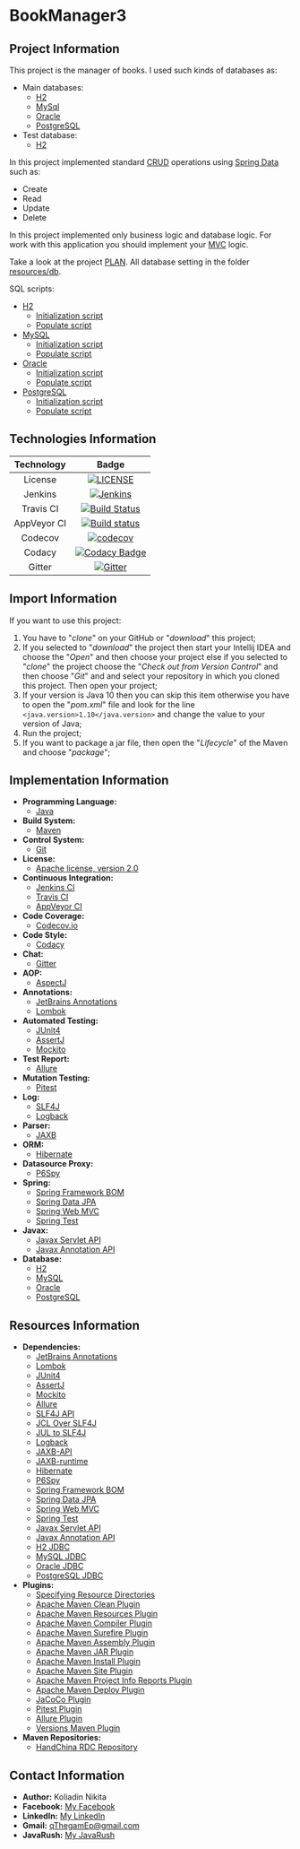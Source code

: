 # BookManager3

## Project Information
This project is the manager of books. I used such kinds of databases as:
* Main databases:
    * [H2](http://www.h2database.com/html/main.html)
    * [MySql](https://dev.mysql.com/)
    * [Oracle](https://www.oracle.com/database/)
    * [PostgreSQL](https://www.postgresql.org/)
* Test database:
    * [H2](http://www.h2database.com/html/main.html)

In this project implemented standard [CRUD](https://en.wikipedia.org/wiki/Create,_read,_update_and_delete) operations using [Spring Data](https://spring.io/projects/spring-data) such as:
* Create
* Read
* Update
* Delete

In this project implemented only business logic and database logic. For work with this application you should implement your [MVC](https://ru.wikipedia.org/wiki/Model-View-Controller) logic.

Take a look at the project [PLAN](PLAN.md). All database setting in the folder [resources/db](src/main/resources/db).

SQL scripts:
* [H2](src/main/resources/db/h2)
    * [Initialization script](src/main/resources/db/h2/initDB.sql)
    * [Populate script](src/main/resources/db/h2/populateDB.sql)
* [MySQL](src/main/resources/db/mysql)
    * [Initialization script](src/main/resources/db/mysql/initDB.sql)
    * [Populate script](src/main/resources/db/mysql/populateDB.sql)
* [Oracle](src/main/resources/db/oracle)
    * [Initialization script](src/main/resources/db/oracle/initDB.sql)
    * [Populate script](src/main/resources/db/oracle/populateDB.sql)
* [PostgreSQL](src/main/resources/db/postgresql)
    * [Initialization script](src/main/resources/db/postgresql/initDB.sql)
    * [Populate script](src/main/resources/db/postgresql/populateDB.sql)

## Technologies Information
| Technology     | Badge |
|:--------------:|:-----:|
| License        | [![LICENSE](https://img.shields.io/badge/LICENSE-Apache%202.0-blue.svg)](LICENSE) |
| Jenkins        | [![Jenkins](https://img.shields.io/badge/Jenkins-Local-blue.svg)](http://192.168.0.104:8080/) |
| Travis CI      | [![Build Status](https://travis-ci.org/qThegamEp/BookManager3.svg?branch=master)](https://travis-ci.org/qThegamEp/BookManager3) |
| AppVeyor CI    | [![Build status](https://ci.appveyor.com/api/projects/status/95k7375fc9bddrbt/branch/master?svg=true)](https://ci.appveyor.com/project/qThegamEp/bookmanager3/branch/master) |
| Codecov        | [![codecov](https://codecov.io/gh/qThegamEp/BookManager3/branch/master/graph/badge.svg)](https://codecov.io/gh/qThegamEp/BookManager3) |
| Codacy         | [![Codacy Badge](https://api.codacy.com/project/badge/Grade/236d354c91424309add9abdc91722f54)](https://www.codacy.com/app/qThegamEp/BookManager3?utm_source=github.com&amp;utm_medium=referral&amp;utm_content=qThegamEp/BookManager3&amp;utm_campaign=Badge_Grade) |
| Gitter         | [![Gitter](https://badges.gitter.im/qThegamEp/BookManager3.svg)](https://gitter.im/qThegamEp/BookManager3?utm_source=badge&utm_medium=badge&utm_campaign=pr-badge) |

## Import Information
If you want to use this project:
1. You have to "*clone*" on your GitHub or "*download*" this project;
2. If you selected to "*download*" the project then start your Intellij IDEA and choose the "*Open*" and then choose your project else if you selected to "*clone*" the project choose the "*Check out from Version Control*" and then choose "*Git*" and and select your repository in which you cloned this project. Then open your project;
3. If your version is Java 10 then you can skip this item otherwise you have to open the "*pom.xml*" file and look for the line `<java.version>1.10</java.version>` and change the value to your version of Java;
4. Run the project;
5. If you want to package a jar file, then open the "*Lifecycle*" of the Maven and choose "*package*";

## Implementation Information
* **Programming Language:**
    * [Java](https://en.wikipedia.org/wiki/Java_(programming_language))
* **Build System:**
    * [Maven](https://maven.apache.org/)
* **Control System:**
    * [Git](https://git-scm.com/)
* **License:**
    * [Apache license, version 2.0](http://www.apache.org/licenses/LICENSE-2.0)
* **Continuous Integration:**
    * [Jenkins CI](https://jenkins.io)
    * [Travis CI](https://travis-ci.org/)
    * [AppVeyor CI](https://ci.appveyor.com)
* **Code Coverage:**
    * [Codecov.io](https://codecov.io/)
* **Code Style:**
    * [Codacy](https://www.codacy.com/)
* **Chat:**
    * [Gitter](https://gitter.im/)
* **AOP:**
    * [AspectJ](https://www.baeldung.com/aspectj)
* **Annotations:**
    * [JetBrains Annotations](https://blog.jetbrains.com/dotnet/2018/05/03/what-are-jetbrains-annotations/)
    * [Lombok](https://projectlombok.org/)
* **Automated Testing:**
    * [JUnit4](https://junit.org/junit4/)
    * [AssertJ](http://joel-costigliola.github.io/assertj/)
    * [Mockito](http://site.mockito.org/)
* **Test Report:**
    * [Allure](http://allure.qatools.ru/)
* **Mutation Testing:**
    * [Pitest](http://pitest.org/)
* **Log:**
    * [SLF4J](https://www.slf4j.org/)
    * [Logback](https://logback.qos.ch/)
* **Parser:**
    * [JAXB](https://docs.oracle.com/javase/tutorial/jaxb/)
* **ORM:**
    * [Hibernate](http://hibernate.org/)
* **Datasource Proxy:**
    * [P6Spy](https://p6spy.readthedocs.io/en/latest/index.html)
* **Spring:**
    * [Spring Framework BOM](https://www.baeldung.com/spring-maven-bom)
    * [Spring Data JPA](http://projects.spring.io/spring-data-jpa/)
    * [Spring Web MVC](https://docs.spring.io/spring/docs/current/spring-framework-reference/web.html)
    * [Spring Test](https://docs.spring.io/spring/docs/current/spring-framework-reference/testing.html)
* **Javax:**
    * [Javax Servlet API](https://tomcat.apache.org/tomcat-5.5-doc/servletapi/)
    * [Javax Annotation API](https://docs.oracle.com/javase/7/docs/api/javax/annotation/package-summary.html)
* **Database:**
    * [H2](http://www.h2database.com/html/main.html)
    * [MySQL](https://dev.mysql.com/)
    * [Oracle](https://www.oracle.com/database/)
    * [PostgreSQL](https://www.postgresql.org/)

## Resources Information
* **Dependencies:**
	* [JetBrains Annotations](https://mvnrepository.com/artifact/org.jetbrains/annotations)
	* [Lombok](https://mvnrepository.com/artifact/org.projectlombok/lombok)
	* [JUnit4](https://mvnrepository.com/artifact/junit/junit)
	* [AssertJ](https://mvnrepository.com/artifact/org.assertj/assertj-core)
    * [Mockito](https://mvnrepository.com/artifact/org.mockito/mockito-core)
    * [Allure](https://mvnrepository.com/artifact/io.qameta.allure/allure-junit4)
    * [SLF4J API](https://mvnrepository.com/artifact/org.slf4j/slf4j-api)
    * [JCL Over SLF4J](https://mvnrepository.com/artifact/org.slf4j/jcl-over-slf4j)
    * [JUL to SLF4J](https://mvnrepository.com/artifact/org.slf4j/jul-to-slf4j)
    * [Logback](https://mvnrepository.com/artifact/ch.qos.logback/logback-classic)
    * [JAXB-API](https://mvnrepository.com/artifact/javax.xml.bind/jaxb-api)
    * [JAXB-runtime](https://mvnrepository.com/artifact/org.glassfish.jaxb/jaxb-runtime)
    * [Hibernate](https://mvnrepository.com/artifact/org.hibernate/hibernate-core)
    * [P6Spy](https://mvnrepository.com/artifact/p6spy/p6spy)
    * [Spring Framework BOM](https://mvnrepository.com/artifact/org.springframework/spring-framework-bom)
    * [Spring Data JPA](https://mvnrepository.com/artifact/org.springframework.data/spring-data-jpa)
    * [Spring Web MVC](https://mvnrepository.com/artifact/org.springframework/spring-webmvc)
    * [Spring Test](https://mvnrepository.com/artifact/org.springframework/spring-test)
    * [Javax Servlet API](https://mvnrepository.com/artifact/javax.servlet/javax.servlet-api)
    * [Javax Annotation API](https://mvnrepository.com/artifact/javax.annotation/javax.annotation-api)
    * [H2 JDBC](https://mvnrepository.com/artifact/com.h2database/h2)
    * [MySQL JDBC](https://mvnrepository.com/artifact/mysql/mysql-connector-java)
    * [Oracle JDBC](https://mvnrepository.com/artifact/com.oracle/ojdbc7)
    * [PostgreSQL JDBC](https://mvnrepository.com/artifact/org.postgresql/postgresql)
* **Plugins:**
    * [Specifying Resource Directories](https://maven.apache.org/plugins/maven-resources-plugin/examples/resource-directory.html)
    * [Apache Maven Clean Plugin](https://maven.apache.org/plugins/maven-clean-plugin/)
    * [Apache Maven Resources Plugin](https://maven.apache.org/plugins/maven-resources-plugin/)
    * [Apache Maven Compiler Plugin](https://maven.apache.org/plugins/maven-compiler-plugin/)
    * [Apache Maven Surefire Plugin](https://maven.apache.org/components/surefire/maven-surefire-plugin/)
    * [Apache Maven Assembly Plugin](http://maven.apache.org/plugins/maven-assembly-plugin/)
    * [Apache Maven JAR Plugin](https://maven.apache.org/plugins/maven-jar-plugin/)
    * [Apache Maven Install Plugin](https://maven.apache.org/plugins/maven-install-plugin/)
    * [Apache Maven Site Plugin](https://maven.apache.org/plugins/maven-site-plugin/)
    * [Apache Maven Project Info Reports Plugin](https://maven.apache.org/plugins/maven-project-info-reports-plugin/)
    * [Apache Maven Deploy Plugin](http://maven.apache.org/plugins/maven-deploy-plugin/)
    * [JaCoCo Plugin](http://www.baeldung.com/jacoco)
    * [Pitest Plugin](http://pitest.org/quickstart/maven/)
    * [Allure Plugin](https://docs.qameta.io/allure/#_maven_6)
    * [Versions Maven Plugin](http://www.mojohaus.org/versions-maven-plugin/)
* **Maven Repositories:**
    * [HandChina RDC Repository](https://mvnrepository.com/repos/hand-china-rdc)

## Contact Information
* **Author:** Koliadin Nikita
* **Facebook:** [My Facebook](https://www.facebook.com/koliadin.nikita)
* **LinkedIn:** [My LinkedIn](https://www.linkedin.com/in/nikita-koliadin-b24361174/)
* **Gmail:** qThegamEp@gmail.com
* **JavaRush:** [My JavaRush](https://javarush.ru/users/1324097)
